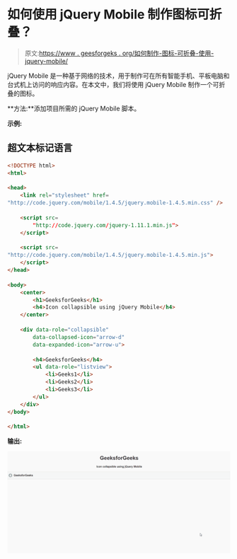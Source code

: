 # 如何使用 jQuery Mobile 制作图标可折叠？

> 原文:[https://www . geesforgeks . org/如何制作-图标-可折叠-使用-jquery-mobile/](https://www.geeksforgeeks.org/how-to-make-icon-collapsibles-using-jquery-mobile/)

jQuery Mobile 是一种基于网络的技术，用于制作可在所有智能手机、平板电脑和台式机上访问的响应内容。在本文中，我们将使用 jQuery Mobile 制作一个可折叠的图标。

**方法:**添加项目所需的 jQuery Mobile 脚本。

> <link rel="”stylesheet”" href="”http://code.jquery.com/mobile/1.4.5/jquery.mobile-1.4.5.min.css”">

**示例:**

## 超文本标记语言

```html
<!DOCTYPE html>
<html>

<head>
    <link rel="stylesheet" href=
"http://code.jquery.com/mobile/1.4.5/jquery.mobile-1.4.5.min.css" />

    <script src=
        "http://code.jquery.com/jquery-1.11.1.min.js">
    </script>

    <script src=
"http://code.jquery.com/mobile/1.4.5/jquery.mobile-1.4.5.min.js">
    </script>
</head>

<body>
    <center>
        <h1>GeeksforGeeks</h1>
        <h4>Icon collapsible using jQuery Mobile</h4>
    </center>

    <div data-role="collapsible"
        data-collapsed-icon="arrow-d"
        data-expanded-icon="arrow-u">

        <h4>GeeksforGeeks</h4>
        <ul data-role="listview">
            <li>Geeks1</li>
            <li>Geeks2</li>
            <li>Geeks3</li>
        </ul>
    </div>
</body>

</html>
```

**输出:**

![](img/c1632737c8dfc51630fb8b8133f93d58.png)